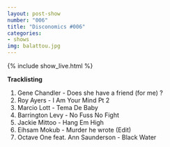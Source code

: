 ```yaml
---
layout: post-show
number: "006"
title: "Disconomics #006"
categories:
- shows
img: balattou.jpg
---
```


{% include show_live.html %}

**Tracklisting**

1. Gene Chandler - Does she have a friend (for me) ?
1. Roy Ayers - I Am Your Mind Pt 2
1. Marcio Lott  - Tema De Baby
1. Barrington Levy - No Fuss No Fight
1. Jackie Mittoo - Hang Em High
1. Eihsam Mokub - Murder he wrote (Edit)
1. Octave One feat. Ann Saunderson - Black Water

